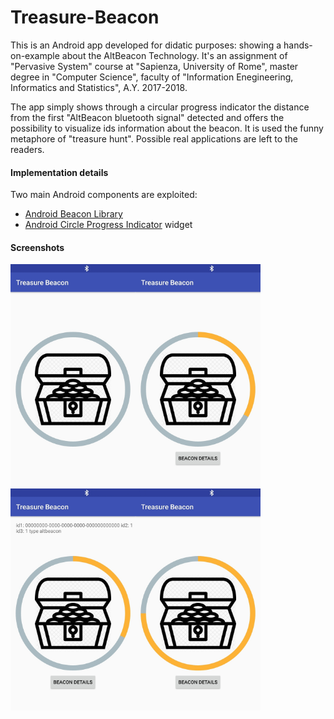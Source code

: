 # Treasure-Beacon

This is an Android app developed for didatic purposes: showing a hands-on-example about the AltBeacon Technology. 
It's an assignment of "Pervasive System" course at "Sapienza, University of Rome", master degree in "Computer Science", faculty of "Information Enegineering, Informatics and Statistics", A.Y. 2017-2018.

The app simply shows through a circular progress indicator the distance from the first "AltBeacon bluetooth signal" detected and offers the possibility to visualize ids information about the beacon. 
It is used the funny metaphore of "treasure hunt". 
Possible real applications are left to the readers.

#### Implementation details
Two main Android components are exploited:
- [Android Beacon Library](https://altbeacon.github.io/android-beacon-library/index.html)
- [Android Circle Progress Indicator](https://github.com/CardinalNow/Android-CircleProgressIndicator) widget

#### Screenshots
<img src="https://github.com/A-I-18/Treasure-Beacon/blob/screenshots/Treasure-Beacon_Empty%5Bmod%5D.jpg" width="200"><img src="https://github.com/A-I-18/Treasure-Beacon/blob/screenshots/Treasure-Beacon_Far%5Bmod%5D.jpg" width="200"><img src="https://github.com/A-I-18/Treasure-Beacon/blob/screenshots/Treasure-Beacon_Details%5Bmod%5D.jpg" width="200"><img src="https://github.com/A-I-18/Treasure-Beacon/blob/screenshots/Treasure-Beacon_Near%5Bmod%5D.jpg" width="200">
